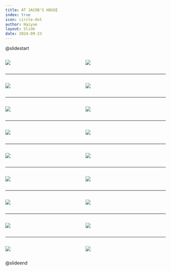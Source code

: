```yaml
---
title: AT JACOB'S HOUSE
index: true
icon: circle-dot
author: Haiyue
layout: Slide
date: 2024-09-23
---
```

 
@slidestart

<div style="display:flex">
<div style="flex:1">

![](https://raw.githubusercontent.com/yclord/reading/refs/heads/master/english/Level-L/AT%20JACOB'S%20HOUSE/001.webp)
</div>
<div style="flex:1">

![](https://raw.githubusercontent.com/yclord/reading/refs/heads/master/english/Level-L/AT%20JACOB'S%20HOUSE/002.webp)
</div>
</div>

---

<div style="display:flex">
<div style="flex:1">

![](https://raw.githubusercontent.com/yclord/reading/refs/heads/master/english/Level-L/AT%20JACOB'S%20HOUSE/003.webp)
</div>
<div style="flex:1">

![](https://raw.githubusercontent.com/yclord/reading/refs/heads/master/english/Level-L/AT%20JACOB'S%20HOUSE/004.webp)
</div>
</div>

---

<div style="display:flex">
<div style="flex:1">

![](https://raw.githubusercontent.com/yclord/reading/refs/heads/master/english/Level-L/AT%20JACOB'S%20HOUSE/005.webp)
</div>
<div style="flex:1">

![](https://raw.githubusercontent.com/yclord/reading/refs/heads/master/english/Level-L/AT%20JACOB'S%20HOUSE/006.webp)
</div>
</div>

---

<div style="display:flex">
<div style="flex:1">

![](https://raw.githubusercontent.com/yclord/reading/refs/heads/master/english/Level-L/AT%20JACOB'S%20HOUSE/007.webp)
</div>
<div style="flex:1">

![](https://raw.githubusercontent.com/yclord/reading/refs/heads/master/english/Level-L/AT%20JACOB'S%20HOUSE/008.webp)
</div>
</div>

---

<div style="display:flex">
<div style="flex:1">

![](https://raw.githubusercontent.com/yclord/reading/refs/heads/master/english/Level-L/AT%20JACOB'S%20HOUSE/009.webp)
</div>
<div style="flex:1">

![](https://raw.githubusercontent.com/yclord/reading/refs/heads/master/english/Level-L/AT%20JACOB'S%20HOUSE/010.webp)
</div>
</div>

---

<div style="display:flex">
<div style="flex:1">

![](https://raw.githubusercontent.com/yclord/reading/refs/heads/master/english/Level-L/AT%20JACOB'S%20HOUSE/011.webp)
</div>
<div style="flex:1">

![](https://raw.githubusercontent.com/yclord/reading/refs/heads/master/english/Level-L/AT%20JACOB'S%20HOUSE/012.webp)
</div>
</div>

---

<div style="display:flex">
<div style="flex:1">

![](https://raw.githubusercontent.com/yclord/reading/refs/heads/master/english/Level-L/AT%20JACOB'S%20HOUSE/013.webp)
</div>
<div style="flex:1">

![](https://raw.githubusercontent.com/yclord/reading/refs/heads/master/english/Level-L/AT%20JACOB'S%20HOUSE/014.webp)
</div>
</div>

---

<div style="display:flex">
<div style="flex:1">

![](https://raw.githubusercontent.com/yclord/reading/refs/heads/master/english/Level-L/AT%20JACOB'S%20HOUSE/015.webp)
</div>
<div style="flex:1">

![](https://raw.githubusercontent.com/yclord/reading/refs/heads/master/english/Level-L/AT%20JACOB'S%20HOUSE/016.webp)
</div>
</div>

---

<div style="display:flex">
<div style="flex:1">

![](https://raw.githubusercontent.com/yclord/reading/refs/heads/master/english/Level-L/AT%20JACOB'S%20HOUSE/017.webp)
</div>
<div style="flex:1">

![](https://raw.githubusercontent.com/yclord/reading/refs/heads/master/english/Level-L/AT%20JACOB'S%20HOUSE/018.webp)
</div>
</div>

@slideend